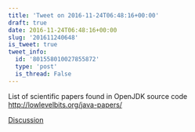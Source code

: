 ```yaml
---
title: 'Tweet on 2016-11-24T06:48:16+00:00'
draft: true
date: 2016-11-24T06:48:16+00:00
slug: '201611240648'
is_tweet: true
tweet_info:
  id: '801558010027855872'
  type: 'post'
  is_thread: False
---
```




List of scientific papers found in OpenJDK source code <http://lowlevelbits.org/java-papers/>

[Discussion](https://x.com/sytelus/status/801558010027855872)
